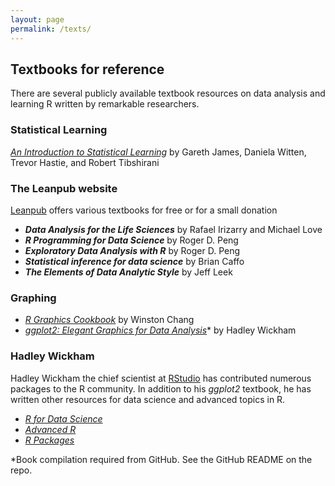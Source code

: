 ```yaml
---
layout: page
permalink: /texts/
---
```


## Textbooks for reference

There are several publicly available textbook resources on data analysis and learning R written by remarkable researchers.

### Statistical Learning

[_An Introduction to Statistical Learning_][] by Gareth James, Daniela Witten, Trevor Hastie, and Robert Tibshirani

### The Leanpub website

[Leanpub](https://leanpub.com) offers various textbooks for free or for a small donation

- **_Data Analysis for the Life Sciences_** by Rafael Irizarry and Michael Love
- **_R Programming for Data Science_** by Roger D. Peng
- **_Exploratory Data Analysis with R_** by Roger D. Peng
- **_Statistical inference for data science_** by Brian Caffo
- **_The Elements of Data Analytic Style_** by Jeff Leek

### Graphing

- [_R Graphics Cookbook_](http://www.cookbook-r.com/Graphs/) by Winston Chang
- [_ggplot2: Elegant Graphics for Data Analysis_](https://github.com/hadley/ggplot2-book)* by Hadley Wickham

### Hadley Wickham

Hadley Wickham the chief scientist at [RStudio](https://rstudio.com/home) has contributed numerous packages to the R community. In addition to his _ggplot2_ textbook, he has written other resources for data science and advanced topics in R.

- [_R for Data Science_](http://r4ds.had.co.nz/)
- [_Advanced R_](http://adv-r.had.co.nz/)
- [_R Packages_](http://r-pkgs.had.co.nz/)

*Book compilation required from GitHub. See the GitHub README on the repo.

[_An Introduction to Statistical Learning_]: http://www-bcf.usc.edu/~gareth/ISL/